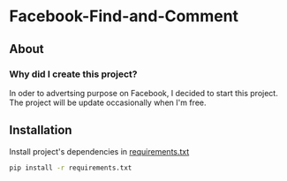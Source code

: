 # Facebook-Find-and-Comment
## About
### Why did I create this project?
In oder to advertsing purpose on Facebook, I decided to start this project.
The project will be update occasionally when I'm free.
## Installation
Install project's dependencies in [requirements.txt](https://github.com/datdadev/Auto-Find-and-Comment/blob/main/requirements.txt)

```bash
pip install -r requirements.txt
```
